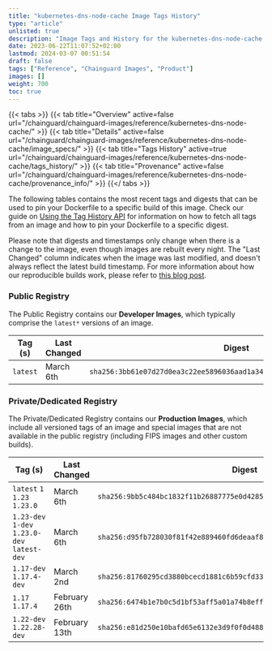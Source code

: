 ```yaml
---
title: "kubernetes-dns-node-cache Image Tags History"
type: "article"
unlisted: true
description: "Image Tags and History for the kubernetes-dns-node-cache Chainguard Image"
date: 2023-06-22T11:07:52+02:00
lastmod: 2024-03-07 00:51:54
draft: false
tags: ["Reference", "Chainguard Images", "Product"]
images: []
weight: 700
toc: true
---
```


{{< tabs >}}
{{< tab title="Overview" active=false url="/chainguard/chainguard-images/reference/kubernetes-dns-node-cache/" >}}
{{< tab title="Details" active=false url="/chainguard/chainguard-images/reference/kubernetes-dns-node-cache/image_specs/" >}}
{{< tab title="Tags History" active=true url="/chainguard/chainguard-images/reference/kubernetes-dns-node-cache/tags_history/" >}}
{{< tab title="Provenance" active=false url="/chainguard/chainguard-images/reference/kubernetes-dns-node-cache/provenance_info/" >}}
{{</ tabs >}}

The following tables contains the most recent tags and digests that can be used to pin your Dockerfile to a specific build of this image. Check our guide on [Using the Tag History API](/chainguard/chainguard-images/using-the-tag-history-api/) for information on how to fetch all tags from an image and how to pin your Dockerfile to a specific digest.

Please note that digests and timestamps only change when there is a change to the image, even though images are rebuilt every night. The "Last Changed" column indicates when the image was last modified, and doesn't always reflect the latest build timestamp. For more information about how our reproducible builds work, please refer to [this blog post](https://www.chainguard.dev/unchained/reproducing-chainguards-reproducible-image-builds).

### Public Registry
The Public Registry contains our **Developer Images**, which typically comprise the `latest*` versions of an image.

| Tag (s)   | Last Changed | Digest                                                                    |
|-----------|--------------|---------------------------------------------------------------------------|
|  `latest` | March 6th    | `sha256:3bb61e07d27d0ea3c22ee5896036aad1a3460030b140b9e542a585f91c2fd5f9` |


### Private/Dedicated Registry
The Private/Dedicated Registry contains our **Production Images**, which include all versioned tags of an image and special images that are not available in the public registry (including FIPS images and other custom builds).

| Tag (s)                                       | Last Changed  | Digest                                                                    |
|-----------------------------------------------|---------------|---------------------------------------------------------------------------|
|  `latest` `1` `1.23` `1.23.0`                 | March 6th     | `sha256:9bb5c484bc1832f11b26887775e0d428512df05814c57cc49d48967878f7f9aa` |
|  `1.23-dev` `1-dev` `1.23.0-dev` `latest-dev` | March 6th     | `sha256:d95fb728030f81f42e889460fd6deaaf8033514391948ccdeec3a7aef0c7927a` |
|  `1.17-dev` `1.17.4-dev`                      | March 2nd     | `sha256:81760295cd3880bcecd1881c6b59cfd33bbec2d624d079a3b5dfa76f8cb44213` |
|  `1.17` `1.17.4`                              | February 26th | `sha256:6474b1e7b0c5d1bf53aff5a01a74b8eff408fffdad68d58c5794570ca87f4080` |
|  `1.22-dev` `1.22.28-dev`                     | February 13th | `sha256:e81d250e10bafd65e6132e3d9f0f0d4883db8db71f035e839b102b82e4a709a6` |


